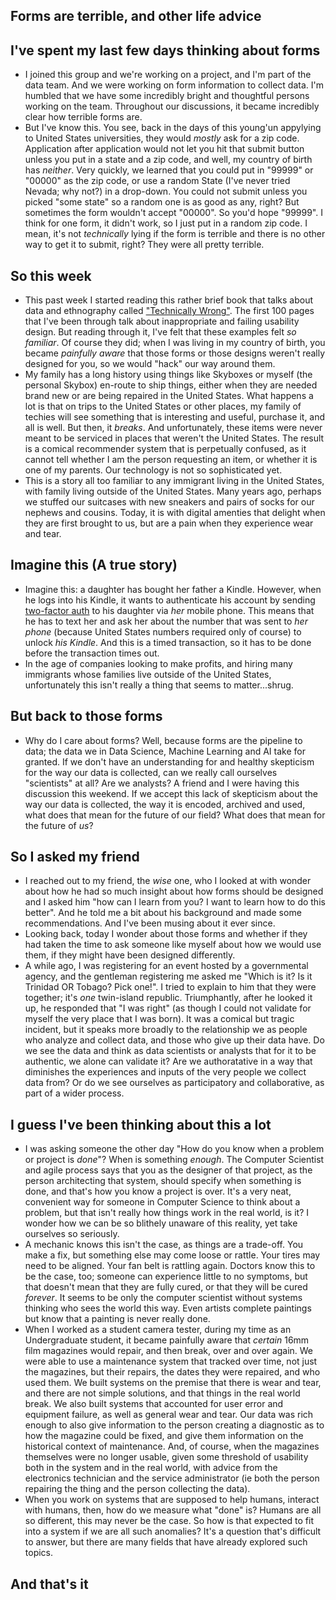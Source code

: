 ## Forms are terrible, and other life advice

## I've spent my last few days thinking about forms
- I joined this group and we're working on a project, and I'm part of the data team. 
  And we were working on form information to collect data. I'm humbled that we have some
  incredibly bright and thoughtful persons working on the team. Throughout our discussions,
  it became incredibly clear how terrible forms are.
- But I've know this. You see, back in the days of this young'un appylying to United States
  universities, they would *mostly* ask for a zip code. Application after application would not
  let you hit that submit button unless you put in a state and a zip code, and well, my country of birth has *neither*. Very quickly, we learned that
  you could put in "99999" or "00000" as the zip code, or use a random State (I've never tried Nevada; why not?) in a drop-down. You could not submit unless you picked "some state" so a random one is as good as any, right? But sometimes the form wouldn't accept
  "00000". So you'd hope "99999". I think for one form, it didn't work, so I just put in a random
  zip code. I mean, it's not *technically* lying if the form is terrible and there is no other
  way to get it to submit, right? They were all pretty terrible.


## So this week
- This past week I started reading this rather brief book that talks about data and ethnography called
  ["Technically Wrong"](https://www.goodreads.com/book/show/38212110-technically-wrong). The first 100 pages that I've been through talk about inappropriate and failing
  usability design. But reading through it, I've felt that these examples felt *so familiar*.
  Of course they did; when I was living in my country of birth, you became *painfully aware* that those
  forms or those designs weren't really designed for you, so we would "hack" our way around them.
- My family has a long history using things like Skyboxes or myself (the personal Skybox) en-route to ship things, either when
  they are needed brand new or are being repaired in the United States. What happens a lot is that 
  on trips to the United States or other places, my family of techies will see something that is interesting
  and useful, purchase it, and all is well. But then, it *breaks*. And unfortunately, these items were never
  meant to be serviced in places that weren't the United States. The result is a comical recommender system
  that is perpetually confused, as it cannot tell whether I am the person requesting an item, or whether it 
  is one of my parents. Our technology is not so sophisticated yet. 
- This is a story all too familiar to any immigrant living in the United States, with family living outside of the
  United States. Many years ago, perhaps we stuffed our suitcases with new sneakers and pairs of socks for our nephews
  and cousins. Today, it is with digital amenties that delight when they are first brought to us, but are a pain when
  they experience wear and tear. 
  
## Imagine this (A true story)
- Imagine this: a daughter has bought her father a Kindle. However, when he logs into his Kindle, it wants to authenticate his 
  account by sending [two-factor auth](https://en.wikipedia.org/wiki/Multi-factor_authentication) to his daughter via *her* mobile phone. This means that he has to text her and ask her
  about the number that was sent to *her phone* (because United States numbers required only of course) to unlock *his Kindle*.
  And this is a timed transaction, so it has to be done before the transaction times out. 
- In the age of companies looking to make profits, and hiring many immigrants whose families live outside of the United States,
  unfortunately this isn't really a thing that seems to matter...shrug.
  
## But back to those forms
- Why do I care about forms? Well, because forms are the pipeline to data; the data we in Data Science, Machine Learning
  and AI take for granted. If we don't have an understanding for and healthy skepticism for the way our data is collected,
  can we really call ourselves "scientists" at all? Are we analysts? A friend and I were having this discussion this weekend.
  If we accept this lack of skepticism about the way our data is collected, the way it is encoded, archived and used, what
  does that mean for the future of our field? What does that mean for the future of *us*?
  
## So I asked my friend
- I reached out to my friend, the *wise* one, who I looked at with wonder about how he had so much insight about how forms
  should be designed and I asked him "how can I learn from you? I want to learn how to do this better". And he told me a bit
  about his background and made some recommendations. And I've been musing about it ever since. 
- Looking back, today I wonder about those forms and whether if they had taken the time to ask someone like myself about 
  how we would use them, if they might have been designed differently. 
- A while ago, I was registering for an event hosted by a governmental agency, and the gentleman registering me asked me 
  "Which is it? Is it Trinidad OR Tobago? Pick one!". I tried to explain to him that they were together; it's *one* 
  twin-island republic. Triumphantly, after he looked it up, he responded that "I was right" (as though I could not validate
  for myself the very place that I was born). It was a comical but tragic incident, but it speaks more broadly to the relationship 
  we as people who analyze and collect data, and those who give up their data have. Do we see the data and think as data scientists or
  analysts that for it to be authentic, we alone can validate it? Are we authoratative in a way that diminishes the experiences and 
  inputs of the very people we collect data from? Or do we see ourselves as participatory and collaborative, as part
  of a wider process. 

## I guess I've been thinking about this a lot
- I was asking someone the other day "How do you know when a problem or project is *done*"? When is something *enough*. The Computer Scientist 
  and agile process says that you as the designer of that project, as the person architecting that system, should specify when something is done, and that's how you know a project is over. 
  It's a very neat, convenient way for someone in Computer Science
  to think about a problem, but that isn't really how things work in the real world, is it? I wonder how we can be so blithely unaware of this 
  reality, yet take ourselves so seriously. 
- A mechanic knows this isn't the case, as things are a trade-off. You make a fix, but something else may come loose or rattle. Your tires may
  need to be aligned. Your fan belt is rattling again. Doctors know this to be the case, too; someone can experience little to no symptoms,
  but that doesn't mean that they are fully cured, or that they will be cured *forever*. It seems to be only the computer scientist without
  systems thinking who sees the world this way. Even artists complete paintings but know that a painting is never really done. 
- When I worked as a student camera tester, during my time as an Undergraduate student, it became painfully aware that *certain* 16mm film magazines
  would repair, and then break, over and over again. We were able to use a maintenance system that tracked over time, not just the magazines,
  but their repairs, the dates they were repaired, and who used them. We built systems on the premise that there is wear and tear, and there 
  are not simple solutions, and that things in the real world break. We also built systems that accounted for user error and equipment failure, as well as general wear and tear. Our data was rich enough to also give information to the person creating 
  a diagnostic as to how the magazine could be fixed, and give them information on the historical context of maintenance. And, of course, when the magazines themselves were no longer usable, given some threshold of usability both in the system and in the real world, with advice from the electronics technician and the service administrator (ie both the person repairing the thing and the person collecting the data). 
- When you work on systems that are supposed to help humans, interact with humans, then, how do we measure what "done" is? Humans are all so 
  different, this may never be the case. So how is that expected to fit into a system if we are all such anomalies? It's a question that's difficult
  to answer, but there are many fields that have already explored such topics. 
  
## And that's it
  
  
